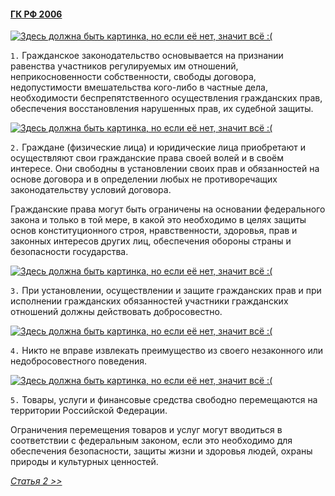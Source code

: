 #### [ГК РФ 2006](https://lalawland.github.io/eurasia/russia/banks/civil)

[![Здесь должна быть картинка, но если её нет, значит всё :(](https://s00.yaplakal.com/pics/pics_preview/3/3/9/527933.jpg)](https://s00.yaplakal.com/pics/pics_preview/3/3/9/527933.jpg)

`1.` Гражданское законодательство основывается на признании равенства участников регулируемых им отношений, неприкосновенности собственности, свободы договора, недопустимости вмешательства кого-либо в частные дела, необходимости беспрепятственного осуществления гражданских прав, обеспечения восстановления нарушенных прав, их судебной защиты.

[![Здесь должна быть картинка, но если её нет, значит всё :(](https://ulanovka.ru/uploads/old_images/users/3333/216898_menya-lishili-svobodyi.jpg)](https://ulanovka.ru/uploads/old_images/users/3333/216898_menya-lishili-svobodyi.jpg)

`2.` Граждане (физические лица) и юридические лица приобретают и осуществляют свои гражданские права своей волей и в своём интересе. Они свободны в установлении своих прав и обязанностей на основе договора и в определении любых не противоречащих законодательству условий договора.

Гражданские права могут быть ограничены на основании федерального закона и только в той мере, в какой это необходимо в целях защиты основ конституционного строя, нравственности, здоровья, прав и законных интересов других лиц, обеспечения обороны страны и безопасности государства.

[![Здесь должна быть картинка, но если её нет, значит всё :(](https://roman-gavrilov.com/wp-content/uploads/2015/04/man3.jpg)](https://roman-gavrilov.com/wp-content/uploads/2015/04/man3.jpg)

`3.` При установлении, осуществлении и защите гражданских прав и при исполнении гражданских обязанностей участники гражданских отношений должны действовать добросовестно.

[![Здесь должна быть картинка, но если её нет, значит всё :(](https://telegra.ph/file/9fa1d5c5859dac48ba580.jpg)](https://telegra.ph/file/9fa1d5c5859dac48ba580.jpg)

`4.` Никто не вправе извлекать преимущество из своего незаконного или недобросовестного поведения.

[![Здесь должна быть картинка, но если её нет, значит всё :(](https://www.meme-arsenal.com/memes/283d6c8068236a1e53a6f8a7cf07e9b1.jpg)](https://www.meme-arsenal.com/memes/283d6c8068236a1e53a6f8a7cf07e9b1.jpg)

`5.` Товары, услуги и финансовые средства свободно перемещаются на территории Российской Федерации.

Ограничения перемещения товаров и услуг могут вводиться в соответствии с федеральным законом, если это необходимо для обеспечения безопасности, защиты жизни и здоровья людей, охраны природы и культурных ценностей.

*[Статья 2 >>](https://lalawland.github.io/eurasia/russia/civil/art2)*
